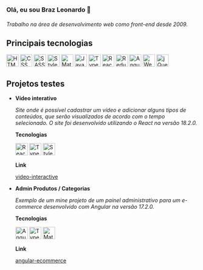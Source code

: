 ### Olá, eu sou Braz Leonardo 👋 

#### 
<em>Trabalho na área de desenvolvimento web como front-end desde 2009.</em>

## Principais tecnologias
<span title="HTML"><img height="32" src="https://img.shields.io/badge/HTML5-E34F26?style=for-the-badge&logo=html5&logoColor=white" alt="HTML" /></span>
<span title="CSS"><img height="32" src="https://img.shields.io/badge/CSS3-1572B6?style=for-the-badge&logo=css3&logoColor=white" alt="CSS" /></span>
<span title="SASS"><img height="32" src="https://img.shields.io/badge/sass-white?style=for-the-badge&logo=sass&color=%23f2f2f2" alt="SASS" /></span>
<span title="Styled Components"><img height="32" src="https://img.shields.io/badge/styled%20components-white?style=for-the-badge&logo=styled%20components&logoColor=%23ffffff&color=%23de7abe" alt="Styled Components" /></span>
<span title="Material UI"><img height="32" src="https://img.shields.io/badge/Material%20UI-007FFF?style=for-the-badge&logo=mui&logoColor=white" alt="Material UI" /></span>
<span title="JavaScript"><img height="32" src="https://img.shields.io/badge/JavaScript-323330?style=for-the-badge&logo=javascript&logoColor=F7DF1E" alt="JavaScript" /></span>
<span title="TypeScript"><img height="32" src="https://img.shields.io/badge/TypeScript-007ACC?style=for-the-badge&logo=typescript&logoColor=white" alt="TypeScript" /></span>
<span title="ReactJS"><img  height="32" src="https://img.shields.io/badge/React-20232A?style=for-the-badge&logo=react&logoColor=61DAFB" alt="ReactJS" /></span>
<span title="Redux"><img height="32" src="https://img.shields.io/badge/Redux-593D88?style=for-the-badge&logo=redux&logoColor=white" alt="Redux" /></span>
<span title="Angula"><img  height="32" src="https://img.shields.io/badge/angular-white?style=for-the-badge&logo=Angular&color=%23e40036" alt="Angular" /></span>
<span title="Webpack"><img  height="32" src="https://img.shields.io/badge/webpack-blue?style=for-the-badge&logo=webpack&color=%232b3a42" alt="Webpack" /></span>
<span title="jQuery"><img height="32" src="https://img.shields.io/badge/jquery-0769ad?style=for-the-badge&logo=jQuery&logoColor=%236dd2f2" alt="jQuery" /></span>

## Projetos testes
<ul>
  <li>
    <p><b>Vídeo interativo</b></p>
    <div><em>Site onde é possível cadastrar um vídeo e adicionar alguns tipos de conteúdos, que serão visualizados de acordo com o tempo selecionado. O site foi desenvolvido utilizando o React na versão 18.2.0.</em></div>
    <p><b>Tecnologias</b></p>
    <div>      
      <span title="ReactJS"><img  height="32" src="https://img.shields.io/badge/React-20232A?style=for-the-badge&logo=react&logoColor=61DAFB" alt="ReactJS" /></span>
      <span title="TypeScript"><img height="32" src="https://img.shields.io/badge/TypeScript-007ACC?style=for-the-badge&logo=typescript&logoColor=white" alt="TypeScript" /></span>
      <span title="Styled Components"><img height="32" src="https://img.shields.io/badge/styled%20components-white?style=for-the-badge&logo=styled%20components&logoColor=%23ffffff&color=%23de7abe" alt="Styled Components" /></span>
    </div>
    <p><b>Link</b></p>
    <a href="https://brazleonardo.github.io/video-interactive" target="_blank">video-interactive</a>
  </li>
  <li>
    <p><b>Admin Produtos / Categorias</b></p>
    <div><em>Exemplo de um mine projeto de um painel administrativo para um e-commerce desenvolvido com Angular na versão 17.2.0.</em></div>
    <p><b>Tecnologias</b></p>
    <div>      
      <span title="Angula"><img  height="32" src="https://img.shields.io/badge/angular-white?style=for-the-badge&logo=Angular&color=%23e40036" alt="Angular" /></span>
      <span title="TypeScript"><img height="32" src="https://img.shields.io/badge/TypeScript-007ACC?style=for-the-badge&logo=typescript&logoColor=white" alt="TypeScript" /></span>
      <span title="Material"><img  height="32" src="https://img.shields.io/badge/Material-7c07f2?style=for-the-badge&logo=Angular" alt="Material" /></span>
    </div>
    <p><b>Link</b></p>
    <a href="https://brazleonardo.github.io/angular-ecommerce" target="_blank">angular-ecommerce</a>
  </li>
</ul>

<!--
**brazleonardo/brazleonardo** is a ✨ _special_ ✨ repository because its `README.md` (this file) appears on your GitHub profile.

Here are some ideas to get you started:

- 🔭 I’m currently working on ...
- 🌱 I’m currently learning ...
- 👯 I’m looking to collaborate on ...
- 🤔 I’m looking for help with ...
- 💬 Ask me about ...
- 📫 How to reach me: ...
- 😄 Pronouns: ...
- ⚡ Fun fact: ...
-->

